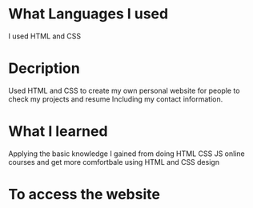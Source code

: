 # What Languages I used
I used HTML and CSS 
# Decription
Used HTML and CSS to create my own personal website for people to check my projects and resume Including my contact information.
# What I learned
Applying the basic knowledge I gained from doing HTML CSS JS online courses and get more comfortbale using HTML and CSS design
# To access the website

